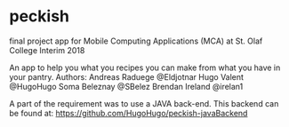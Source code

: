 # peckish
final project app for Mobile Computing Applications (MCA) at St. Olaf College Interim 2018

An app to help you what you recipes you can make from what you have in your pantry.
Authors:
Andreas Raduege @Eldjotnar
Hugo Valent @HugoHugo
Soma Beleznay @SBelez
Brendan Ireland @irelan1

A part of the requirement was to use a JAVA back-end. This backend can be found at: https://github.com/HugoHugo/peckish-javaBackend
